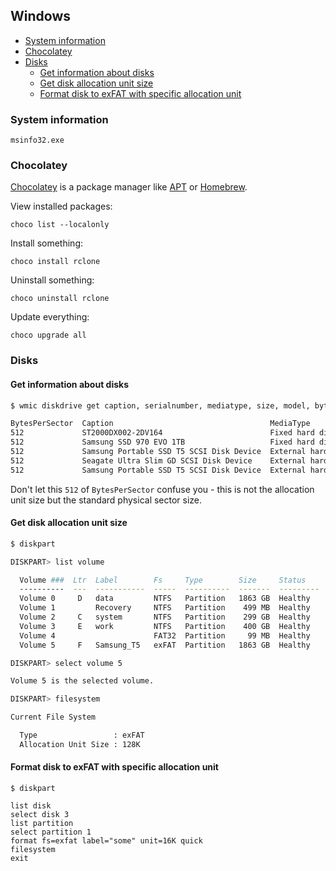 ## Windows

- [System information](#system-information)
- [Chocolatey](#chocolatey)
- [Disks](#disks)
  + [Get information about disks](#get-information-about-disks)
  + [Get disk allocation unit size](#get-disk-allocation-unit-size)
  + [Format disk to exFAT with specific allocation unit](#format-disk-to-exfat-with-specific-allocation-unit)


### System information

```
msinfo32.exe
```

### Chocolatey

[Chocolatey](https://chocolatey.org) is a package manager like [APT](https://wiki.debian.org/Apt) or [Homebrew](https://brew.sh).

View installed packages:

```
choco list --localonly
```

Install something:

```
choco install rclone
```

Uninstall something:

```
choco uninstall rclone
```

Update everything:

```
choco upgrade all
```

### Disks

#### Get information about disks

``` bash
$ wmic diskdrive get caption, serialnumber, mediatype, size, model, bytespersector

BytesPerSector  Caption                                   MediaType                 Model                                     SerialNumber          Size
512             ST2000DX002-2DV164                        Fixed hard disk media     ST2000DX002-2DV164                        Z7ZVL719              2000396321280
512             Samsung SSD 970 EVO 1TB                   Fixed hard disk media     Samsung SSD 970 EVO 1TB                   0025_4351_91N3_2EX2.  1000202273280
512             Samsung Portable SSD T5 SCSI Disk Device  External hard disk media  Samsung Portable SSD T5 SCSI Disk Device  6DM8B7394321          41126400
512             Seagate Ultra Slim GD SCSI Disk Device    External hard disk media  Seagate Ultra Slim GD SCSI Disk Device    BA9G03V9              1000202273280
512             Samsung Portable SSD T5 SCSI Disk Device  External hard disk media  Samsung Portable SSD T5 SCSI Disk Device  9Q18N7620321          1000202273280
```

Don't let this `512` of `BytesPerSector` confuse you - this is not the allocation unit size but the standard physical sector size.

#### Get disk allocation unit size

``` bash
$ diskpart

DISKPART> list volume

  Volume ###  Ltr  Label        Fs     Type        Size     Status     Info
  ----------  ---  -----------  -----  ----------  -------  ---------  --------
  Volume 0     D   data         NTFS   Partition   1863 GB  Healthy
  Volume 1         Recovery     NTFS   Partition    499 MB  Healthy
  Volume 2     C   system       NTFS   Partition    299 GB  Healthy    Boot
  Volume 3     E   work         NTFS   Partition    400 GB  Healthy
  Volume 4                      FAT32  Partition     99 MB  Healthy    System
  Volume 5     F   Samsung_T5   exFAT  Partition   1863 GB  Healthy

DISKPART> select volume 5

Volume 5 is the selected volume.

DISKPART> filesystem

Current File System

  Type                 : exFAT
  Allocation Unit Size : 128K
```

#### Format disk to exFAT with specific allocation unit

```
$ diskpart

list disk
select disk 3
list partition
select partition 1
format fs=exfat label="some" unit=16K quick
filesystem
exit
```
